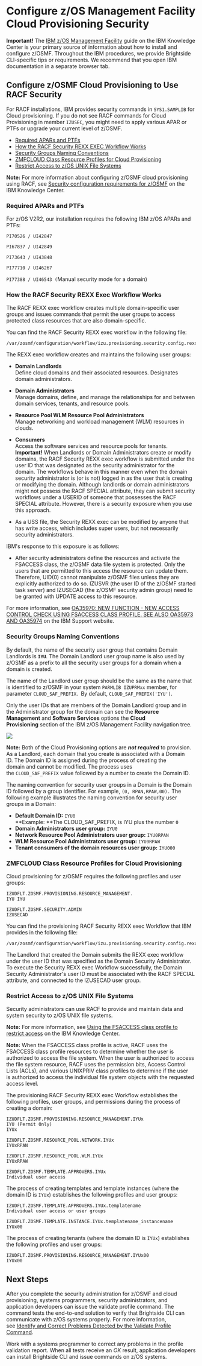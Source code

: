 # Configure z/OS Management Facility Cloud Provisioning Security

**Important\!** The [IBM z/OS Management
Facility](https://www.ibm.com/support/knowledgecenter/en/SSLTBW_2.2.0/com.ibm.zos.v2r2.izu/izu.htm)
guide on the IBM Knowledge Center is your primary source of information
about how to install and configure z/OSMF. Throughout the IBM
procedures, we provide Brightside CLI-specific tips or<span>
requirements. We recommend that you open IBM documentation in a separate
browser tab.</span>

</div>

</div>

## Configure z/OSMF Cloud Provisioning to Use RACF Security

For RACF installations, IBM provides security commands
in `SYS1.SAMPLIB` for Cloud provisioning. If you do not
see RACF commands for Cloud Provisioning in member `IZUSEC`, you might
need to apply various APAR or PTFs or upgrade your current level of
z/OSMF.

  - [Required APARs and
    PTFs](#Configurez/OSManagementFacilityCloudProvisioningSecurity-RequiredAPARsandPTFs)
  - [How the RACF Security REXX EXEC Workflow
    Works](#Configurez/OSManagementFacilityCloudProvisioningSecurity-HowtheRACFSecurityREXXEXECWorkflowWorks)
  - [Security Groups Naming
    Conventions](#Configurez/OSManagementFacilityCloudProvisioningSecurity-SecurityGroupsNamingConventions)
  - [ZMFCLOUD Class Resource Profiles for Cloud
    Provisioning](#Configurez/OSManagementFacilityCloudProvisioningSecurity-ZMFCLOUDClassResourceProfilesforCloudProvisioning)
  - [Restrict Access to z/OS UNIX File
    Systems](#Configurez/OSManagementFacilityCloudProvisioningSecurity-RestrictAccesstoz/OSUNIXFileSystems)

<div class="confluence-information-macro confluence-information-macro-information">

<span class="aui-icon aui-icon-small aui-iconfont-info confluence-information-macro-icon"></span>

<div class="confluence-information-macro-body">

**Note:** For more information about configuring z/OSMF cloud
provisioning using RACF, see [Security configuration requirements for
z/OSMF](https://www.ibm.com/support/knowledgecenter/en/SSLTBW_2.2.0/com.ibm.zos.v2r2.izua300/izuconfig_SecurityStructuresForZosmf.htm)
on the IBM Knowledge Center.

</div>

</div>

### Required APARs and PTFs

For z/OS V2R2, our installation requires the following IBM z/OS APARs
and PTFs:

`PI70526 / UI42847`

`PI67837 / UI42849`

`PI73643 / UI43848`

`PI77710 / UI46267`

`PI77388 / UI46543 (`Manual security mode for a domain)

### How the RACF Security REXX Exec Workflow Works

The RACF REXX exec workflow creates multiple domain-specific user groups
and issues commands that permit the user groups to access protected
class resources that are also domain-specific. 

You can find the RACF Security REXX exec workflow in the following file:

<div class="code panel caCodePanel">

<div class="codeContent panelContent">

``` ca-code-default
/var/zosmf/configuration/workflow/izu.provisioning.security.config.rexx
```

</div>

</div>

The REXX exec workflow creates and maintains the following user groups:

  - **Domain Landlords**  
    Define cloud domains and their associated resources. Designates domain administrators.
  - **Domain Administrators**  
    Manage domains, define, and manage the relationships for and between domain services, tenants, and resource pools.
  - **Resource Pool WLM Resource Pool Administrators**  
    Manage networking and workload management (WLM) resources in clouds.
  - **Consumers**  
    Access the software services and resource pools for
tenants.
**Important!** When Landlords or Domain Administrators create or modify domains, the RACF Security REXX exec workflow is submitted under the user ID that was designated as the security administrator for the domain. The workflows behave in this manner even when the domain security administrator is (or is not) logged in as the user that is creating or modifying the domain. Although landlords or domain administrators might not possess the RACF SPECIAL attribute, they can
submit security workflows under a USERID of someone that possesses the RACF SPECIAL attribute. However, there is a security exposure when you use this approach.

  - As a USS file, the Security REXX exec can be modified by anyone that has write access, which includes super users, but not necessarily security administrators.

IBM's response to this exposure is as follows:

  - After security administrators define the resources and activate the FSACCESS class, the z/OSMF data file system is protected. Only the users that are permitted to this access the resource can update them. Therefore, UID(0) cannot manipulate z/OSMF files unless they are explicitly authorized to do so. IZUSVR (the user ID of the z/OSMF started task server) and IZUSECAD (the z/OSMF security admin group) need to be granted with UPDATE access to this resource.

For more information, see [OA35970: NEW FUNCTION - NEW ACCESS CONTROL CHECK USING FSACCESS CLASS PROFILE. SEE ALSO OA35973 AND OA35974](http://www-01.ibm.com/support/docview.wss?uid=isg1OA35970) on the IBM Support website.

### Security Groups Naming Conventions

By default, the name of the security user group that contains Domain Landlords is **`IYU`**. The Domain Landlord user group name is also used by z/OSMF as a prefix to all the security user groups for a domain when a domain is created.

The name of the Landlord user group should be the same as the name that is identified to z/OSMF in your system `PARMLIB IZUPRMxx` member, for parameter `CLOUD_SAF_PREFIX`.  By default, `CLOUD_SAF_PREFIX('IYU')`.

Only the user IDs that are members of the Domain Landlord group and in the Administrator group for the domain can see the **Resource Management** and **Software Services** options the **Cloud
Provisioning** section of the IBM z/OS Management Facility navigation tree.

<span class="confluence-embedded-file-wrapper confluence-embedded-manual-size">![](attachments/433363265/433363266.png)</span>

<div class="confluence-information-macro confluence-information-macro-note">

<span class="aui-icon aui-icon-small aui-iconfont-warning confluence-information-macro-icon"></span>

<div class="confluence-information-macro-body">

**Note:** Both of the Cloud Provisioning options are ***not required*** to provision. As a Landlord, each domain that you create is associated with a Domain ID. The Domain ID is assigned during the process of creating the domain and cannot be modified. The process uses the `CLOUD_SAF_PREFIX` value followed by a number to create the Domain ID.

The naming convention for security user groups in a Domain is the Domain ID followed by a group identifier. For example, `(0, RPAN,RPAW,00).` The following example illustrates the naming convention for security user groups in a Domain: 

  - **Default Domain ID:** `IYU0`  
    **Example: **The CLOUD\_SAF\_PREFIX, is IYU plus the number `0`
  - **Domain Administrators user group:** `IYU0`
  - **Network Resource Pool Administrators user group:** `IYU0RPAN`
  - **WLM Resource Pool Administrators user group:** `IYU0RPAW`
  - **Tenant consumers of the domain resources user group:** `IYU000`

### ZMFCLOUD Class Resource Profiles for Cloud Provisioning

Cloud provisioning for z/OSMF requires the following profiles and
user groups:
``` ca-code-default
IZUDFLT.ZOSMF.PROVISIONING.RESOURCE_MANAGEMENT.
IYU IYU
```
``` ca-code-default
IZUDFLT.ZOSMF.SECURITY.ADMIN
IZUSECAD
```
You can find the provisioning RACF Security REXX exec Workflow that IBM provides in the following file:
``` ca-code-default
/var/zosmf/configuration/workflow/izu.provisioning.security.config.rexx
```
The Landlord that created the Domain submits the REXX exec workflow under the user ID that was specified as the Domain Security Administrator. To execute the Security REXX exec Workflow successfully, the Domain Security Administrator's user ID must be associated with the RACF SPECIAL attribute, and connected to the IZUSECAD user group.

### Restrict Access to z/OS UNIX File Systems

Security administrators can use RACF to provide and maintain data and system security to z/OS UNIX file
systems.

**Note:** For more information, see [Using the FSACCESS class profile to
restrict access](https://www.ibm.com/support/knowledgecenter/en/SSLTBW_2.2.0/com.ibm.zos.v2r2.bpxb200/fsastepp.htm) on the IBM Knowledge Center.

**Note:** When the FSACCESS class profile is active, RACF uses the FSACCESS class profile resources to determine whether the user is authorized to access the file system. When the user is authorized to access the file system resource, RACF uses the permission bits, Access Control Lists (ACLs), and various UNIXPRIV class profiles to determine if the user is authorized to access the individual file system objects with the requested access level.

The provisioning RACF Security REXX exec Workflow establishes the following profiles, user groups, and permissions during the process of creating a domain: 
``` ca-code-default
IZUDFLT.ZOSMF.PROVISIONING.RESOURCE_MANAGEMENT.IYUx
IYU (Permit Only)
IYUx
```
``` ca-code-default
IZUDFLT.ZOSMF.RESOURCE_POOL.NETWORK.IYUx
IYUxRPAN
```
``` ca-code-default
IZUDFLT.ZOSMF.RESOURCE_POOL.WLM.IYUx
IYUxRPAW
```
``` ca-code-default
IZUDFLT.ZOSMF.TEMPLATE.APPROVERS.IYUx
Individual user access
```

The process of creating templates and template instances (where the domain ID is `IYUx`) establishes the following profiles and user groups:

``` ca-code-default
IZUDFLT.ZOSMF.TEMPLATE.APPROVERS.IYUx.templatename
Individual user access or user groups
```
``` ca-code-default
IZUDFLT.ZOSMF.TEMPLATE.INSTANCE.IYUx.templatename_instancename
IYUx00
```
The process of creating tenants (where the domain ID is `IYUx`) establishes the following profiles and user groups: 
``` ca-code-default
IZUDFLT.ZOSMF.PROVISIONING.RESOURCE_MANAGEMENT.IYUx00
IYUx00
```
## Next Steps

After you complete the security administration for z/OSMF and cloud provisioning, systems programmers, security administrators, and application developers can issue the validate profile command. The command tests the end-to-end solution to verify that Brightside CLI can communicate with z/OS systems properly. For more information, see [Identify and Correct Problems Detected by the Validate Profile Command](Identify-and-Correct-Problems-Detected-by-the-Validate-Profile-Command_433363269.html). 

Work with a systems programmer to correct any problems in the profile validation report. When all tests receive an *OK* result, application developers can install Brightside CLI and issue commands on z/OS systems.
